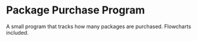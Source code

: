 # Package Purchase Program

A small program that tracks how many packages are purchased. Flowcharts included.
